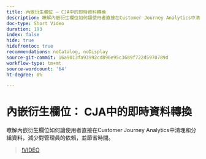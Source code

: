 ```yaml
---
title: 內嵌衍生欄位 — CJA中的即時資料轉換
description: 瞭解內嵌衍生欄位如何讓使用者直接在Customer Journey Analytics中清理和分組資料，減少對管理員的依賴，並節省時間。
doc-type: Short Video
duration: 193
index: false
hide: true
hidefromtoc: true
recommendations: noCatalog, noDisplay
source-git-commit: 16a9013fa93992cd896e95c3689f722d5970789d
workflow-type: tm+mt
source-wordcount: '64'
ht-degree: 0%

---
```



# 內嵌衍生欄位： CJA中的即時資料轉換

瞭解內嵌衍生欄位如何讓使用者直接在Customer Journey Analytics中清理和分組資料，減少對管理員的依賴，並節省時間。

<!-- 62_S102_3442449_192_inline-derived-fields-realtime-data-transformation-in-cja -->
>[!VIDEO](https://video.tv.adobe.com/v/3458362/?learn=on&enablevpops=true)
